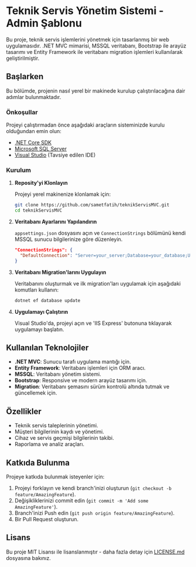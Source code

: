 # Teknik Servis Yönetim Sistemi - Admin Şablonu

Bu proje, teknik servis işlemlerini yönetmek için tasarlanmış bir web uygulamasıdır. .NET MVC mimarisi, MSSQL veritabanı, Bootstrap ile arayüz tasarımı ve Entity Framework ile veritabanı migration işlemleri kullanılarak geliştirilmiştir.

## Başlarken

Bu bölümde, projenin nasıl yerel bir makinede kurulup çalıştırılacağına dair adımlar bulunmaktadır.

### Önkoşullar

Projeyi çalıştırmadan önce aşağıdaki araçların sisteminizde kurulu olduğundan emin olun:

- [.NET Core SDK](https://dotnet.microsoft.com/download)
- [Microsoft SQL Server](https://www.microsoft.com/tr-tr/sql-server/sql-server-downloads)
- [Visual Studio](https://visualstudio.microsoft.com/tr/downloads/) (Tavsiye edilen IDE)

### Kurulum

1. **Reposity'yi Klonlayın**

   Projeyi yerel makinenize klonlamak için:

   ```bash
   git clone https://github.com/sametfatih/teknikServisMVC.git
   cd teknikServisMVC
   ```

2. **Veritabanı Ayarlarını Yapılandırın**

   `appsettings.json` dosyasını açın ve `ConnectionStrings` bölümünü kendi MSSQL sunucu bilgilerinize göre düzenleyin.

   ```json
   "ConnectionStrings": {
     "DefaultConnection": "Server=your_server;Database=your_database;User Id=your_username;Password=your_password;"
   }
   ```

3. **Veritabanı Migration'larını Uygulayın**

   Veritabanını oluşturmak ve ilk migration'ları uygulamak için aşağıdaki komutları kullanın:

   ```bash
   dotnet ef database update
   ```

4. **Uygulamayı Çalıştırın**

   Visual Studio'da, projeyi açın ve 'IIS Express' butonuna tıklayarak uygulamayı başlatın.

## Kullanılan Teknolojiler

- **.NET MVC**: Sunucu tarafı uygulama mantığı için.
- **Entity Framework**: Veritabanı işlemleri için ORM aracı.
- **MSSQL**: Veritabanı yönetim sistemi.
- **Bootstrap**: Responsive ve modern arayüz tasarımı için.
- **Migration**: Veritabanı şemasını sürüm kontrolü altında tutmak ve güncellemek için.

## Özellikler

- Teknik servis taleplerinin yönetimi.
- Müşteri bilgilerinin kaydı ve yönetimi.
- Cihaz ve servis geçmişi bilgilerinin takibi.
- Raporlama ve analiz araçları.

## Katkıda Bulunma

Projeye katkıda bulunmak isteyenler için:

1. Projeyi forklayın ve kendi branch'inizi oluşturun (`git checkout -b feature/AmazingFeature`).
2. Değişikliklerinizi commit edin (`git commit -m 'Add some AmazingFeature'`).
3. Branch'inizi Push edin (`git push origin feature/AmazingFeature`).
4. Bir Pull Request oluşturun.

## Lisans

Bu proje MIT Lisansı ile lisanslanmıştır - daha fazla detay için [LICENSE.md](LICENSE.md) dosyasına bakınız.
